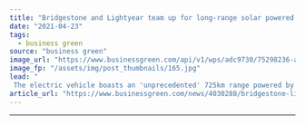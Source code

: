 ```yaml
---
title: "Bridgestone and Lightyear team up for long-range solar powered car venture"
date: "2021-04-23"
tags: 
  - business green
source: "business green"
image_url: "https://www.businessgreen.com/api/v1/wps/adc9730/75298236-ad15-4600-b393-695d8ced1ef8/1/lightyear-bridgestone-solar-car-185x114.jpg"
image_fp: "/assets/img/post_thumbnails/165.jpg"
lead: "
 The electric vehicle boasts an 'unprecedented' 725km range powered by solar roof panels and is set for launch to market later in 2021 ..."
article_url: "https://www.businessgreen.com/news/4030288/bridgestone-lightyear-team-long-range-solar-powered-car-venture"
---
```


---
